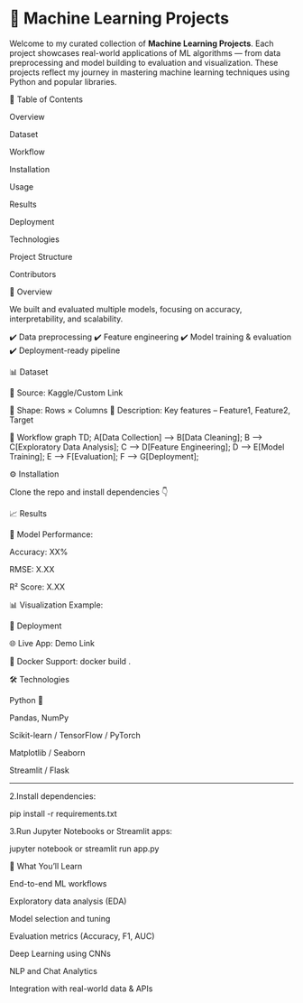 # 🤖 Machine Learning Projects

Welcome to my curated collection of **Machine Learning Projects**. Each project showcases real-world applications of ML algorithms — from data preprocessing and model building to evaluation and visualization. These projects reflect my journey in mastering machine learning techniques using Python and popular libraries.



📌 Table of Contents

Overview

Dataset

Workflow

Installation

Usage

Results

Deployment

Technologies

Project Structure

Contributors

📖 Overview

We built and evaluated multiple models, focusing on accuracy, interpretability, and scalability.

✔️ Data preprocessing
✔️ Feature engineering
✔️ Model training & evaluation
✔️ Deployment-ready pipeline

📊 Dataset

📂 Source: Kaggle/Custom Link

🔢 Shape: Rows × Columns
📝 Description: Key features – Feature1, Feature2, Target

🧠 Workflow
graph TD;
    A[Data Collection] --> B[Data Cleaning];
    B --> C[Exploratory Data Analysis];
    C --> D[Feature Engineering];
    D --> E[Model Training];
    E --> F[Evaluation];
    F --> G[Deployment];

⚙️ Installation

Clone the repo and install dependencies 👇

📈 Results

📌 Model Performance:

Accuracy: XX%

RMSE: X.XX

R² Score: X.XX

📊 Visualization Example:

🚀 Deployment

🌐 Live App: Demo Link

🐳 Docker Support: docker build .

🛠 Technologies

Python 🐍

Pandas, NumPy

Scikit-learn / TensorFlow / PyTorch

Matplotlib / Seaborn

Streamlit / Flask

---


2.Install dependencies:

pip install -r requirements.txt


3.Run Jupyter Notebooks or Streamlit apps:

jupyter notebook or streamlit run app.py



📌 What You’ll Learn

End-to-end ML workflows

Exploratory data analysis (EDA)

Model selection and tuning

Evaluation metrics (Accuracy, F1, AUC)

Deep Learning using CNNs

NLP and Chat Analytics

Integration with real-world data & APIs





